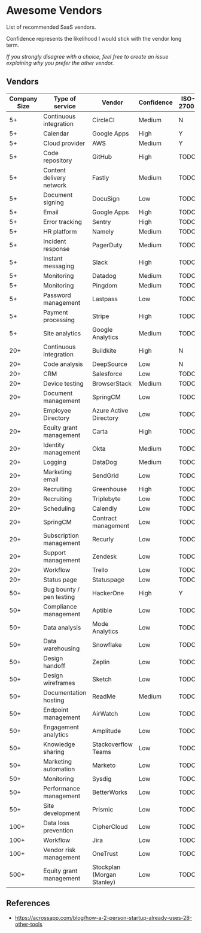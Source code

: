 # Awesome Vendors

List of recommended SaaS vendors.

Confidence represents the likelihood I would stick with the vendor long term.

_If you strongly disagree with a choice, feel free to create an issue explaining why you prefer the other vendor._

## Vendors

| Company Size | Type of service                | Vendor                     | Confidence | ISO-27001 | List price   |
|--------------|--------------------------------|----------------------------|------------|-----------|--------------|
| 5+           | Continuous integration         | CircleCI                   | Medium     | N         | TODO         |
| 5+           | Calendar                       | Google Apps                | High       | Y         | TODO         |
| 5+           | Cloud provider                 | AWS                        | Medium     | Y         | TODO         |
| 5+           | Code repository                | GitHub                     | High       | TODO      | TODO         |
| 5+           | Content delivery network       | Fastly                     | Medium     | TODO      | TODO         |
| 5+           | Document signing               | DocuSign                   | Low        | TODO      | TODO         |
| 5+           | Email                          | Google Apps                | High       | TODO      | TODO         |
| 5+           | Error tracking                 | Sentry                     | High       | TODO      | TODO         |
| 5+           | HR platform                    | Namely                     | Medium     | TODO      | TODO         |
| 5+           | Incident response              | PagerDuty                  | Medium     | TODO      | TODO         |
| 5+           | Instant messaging              | Slack                      | High       | TODO      | TODO         |
| 5+           | Monitoring                     | Datadog                    | Medium     | TODO      | TODO         |
| 5+           | Monitoring                     | Pingdom                    | Medium     | TODO      | TODO         |
| 5+           | Password management            | Lastpass                   | Low        | TODO      | TODO         |
| 5+           | Payment processing             | Stripe                     | High       | TODO      | TODO         |
| 5+           | Site analytics                 | Google Analytics           | Medium     | TODO      | TODO         |
| 20+          | Continuous integration         | Buildkite                  | High       | N         | TODO         |
| 20+          | Code analysis                  | DeepSource                 | Low        | N         | TODO         |
| 20+          | CRM                            | Salesforce                 | Low        | TODO      | TODO         |
| 20+          | Device testing                 | BrowserStack               | Medium     | TODO      | TODO         |
| 20+          | Document management            | SpringCM                   | Low        | TODO      | TODO         |
| 20+          | Employee Directory             | Azure Active Directory     | Low        | TODO      | TODO         |
| 20+          | Equity grant management        | Carta                      | High       | TODO      | TODO         |
| 20+          | Identity management            | Okta                       | Medium     | TODO      | TODO         |
| 20+          | Logging                        | DataDog                    | Medium     | TODO      | TODO         |
| 20+          | Marketing email                | SendGrid                   | Low        | TODO      | TODO         |
| 20+          | Recruiting                     | Greenhouse                 | High       | TODO      | TODO         |
| 20+          | Recruiting                     | Triplebyte                 | Low        | TODO      | TODO         |
| 20+          | Scheduling                     | Calendly                   | Low        | TODO      | TODO         |
| 20+          | SpringCM                       | Contract management        | Low        | TODO      | TODO         |
| 20+          | Subscription management        | Recurly                    | Low        | TODO      | TODO         |
| 20+          | Support management             | Zendesk                    | Low        | TODO      | TODO         |
| 20+          | Workflow                       | Trello                     | Low        | TODO      | TODO         |
| 20+          | Status page                    | Statuspage                 | Low        | TODO      | TODO         |
| 50+          | Bug bounty / pen testing       | HackerOne                  | High       | Y         | TODO         |
| 50+          | Compliance management          | Aptible                    | Low        | TODO      | TODO         |
| 50+          | Data analysis                  | Mode Analytics             | Low        | TODO      | TODO         |
| 50+          | Data warehousing               | Snowflake                  | Low        | TODO      | TODO         |
| 50+          | Design handoff                 | Zeplin                     | Low        | TODO      | TODO         |
| 50+          | Design wireframes              | Sketch                     | Low        | TODO      | TODO         |
| 50+          | Documentation hosting          | ReadMe                     | Medium     | TODO      | TODO         |
| 50+          | Endpoint management            | AirWatch                   | Low        | TODO      | TODO         |
| 50+          | Engagement analytics           | Amplitude                  | Low        | TODO      | TODO         |
| 50+          | Knowledge sharing              | Stackoverflow Teams        | Low        | TODO      | TODO         |
| 50+          | Marketing automation           | Marketo                    | Low        | TODO      | TODO         |
| 50+          | Monitoring                     | Sysdig                     | Low        | TODO      | TODO         |
| 50+          | Performance management         | BetterWorks                | Low        | TODO      | TODO         |
| 50+          | Site development               | Prismic                    | Low        | TODO      | TODO         |
| 100+         | Data loss prevention           | CipherCloud                | Low        | TODO      | TODO         |
| 100+         | Workflow                       | Jira                       | Low        | TODO      | TODO         |
| 100+         | Vendor risk management         | OneTrust                   | Low        | TODO      | TODO         |
| 500+         | Equity grant management        | Stockplan (Morgan Stanley) | Low        | TODO      | TODO         |

## References

* https://acrossapp.com/blog/how-a-2-person-startup-already-uses-28-other-tools
